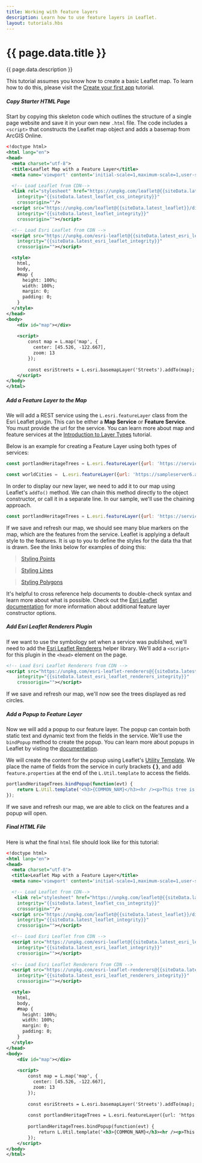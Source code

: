 ```yaml
---
title: Working with feature layers
description: Learn how to use feature layers in Leaflet.
layout: tutorials.hbs
---
```


# {{ page.data.title }}

{{ page.data.description }}

This tutorial assumes you know how to create a basic Leaflet map.  To learn how to do this, please visit the [Create your first app](https://esri.github.io/esri-leaflet/tutorials/create-your-first-app.html "Create your first app") tutorial.

##### Copy Starter HTML Page

Start by copying this skeleton code which outlines the structure of a single page website and save it in your own new `.html` file.  The code includes a `<script>` that constructs the Leaflet map object and adds a basemap from ArcGIS Online.

```xml
<!doctype html>
<html lang="en">
<head>  
  <meta charset="utf-8">
  <title>Leaflet Map with a Feature Layer</title>  
  <meta name='viewport' content='initial-scale=1,maximum-scale=1,user-scalable=no' />

  <!-- Load Leaflet from CDN-->
  <link rel="stylesheet" href="https://unpkg.com/leaflet@{{siteData.latest_leaflet}}/dist/leaflet.css"
    integrity="{{siteData.latest_leaflet_css_integrity}}"
    crossorigin=""/>
  <script src="https://unpkg.com/leaflet@{{siteData.latest_leaflet}}/dist/leaflet.js"
    integrity="{{siteData.latest_leaflet_integrity}}"
    crossorigin=""></script>  

  <!-- Load Esri Leaflet from CDN -->
  <script src="https://unpkg.com/esri-leaflet@{{siteData.latest_esri_leaflet}}/dist/esri-leaflet.js"
    integrity="{{siteData.latest_esri_leaflet_integrity}}"
    crossorigin=""></script>

  <style>
    html,
    body,
    #map {
      height: 100%;
      width: 100%;
      margin: 0;
      padding: 0;
    }
  </style>
</head>
<body>    
    <div id="map"></div>
    
    <script>
        const map = L.map('map', {
          center: [45.526, -122.667],
          zoom: 13
        });
        
        const esriStreets = L.esri.basemapLayer('Streets').addTo(map);    
    </script>    
</body>
</html>
```

##### Add a Feature Layer to the Map

We will add a REST service using the `L.esri.featureLayer` class from the Esri Leaflet plugin.  This can be either a **Map Service** or **Feature Service**.  You must provide the url for the service.  You can learn more about map and feature services at the [Introduction to Layer Types](https://esri.github.io/esri-leaflet/tutorials/introduction-to-layer-types.html "Introduction to Layer Types Tutorial") tutorial.

Below is an example for creating a Feature Layer using both types of services:

```JavaScript
const portlandHeritageTrees = L.esri.featureLayer({url: 'https://services.arcgis.com/rOo16HdIMeOBI4Mb/arcgis/rest/services/Heritage_Trees_Portland/FeatureServer/0'});

const worldCities =  L.esri.featureLayer({url: 'https://sampleserver6.arcgisonline.com/arcgis/rest/services/SampleWorldCities/MapServer/0'});
```

In order to display our new layer, we need to add it to our map using Leaflet's `addTo()` method.  We can chain this method directly to the object constructor, or call it in a separate line.  In our sample, we'll use the chaining approach.

```JavaScript
const portlandHeritageTrees = L.esri.featureLayer({url: 'https://services.arcgis.com/rOo16HdIMeOBI4Mb/arcgis/rest/services/Heritage_Trees_Portland/FeatureServer/0'}).addTo(map);
```

If we save and refresh our map, we should see many blue markers on the map, which are the features from the service.  Leaflet is applying a default style to the features.  It is up to you to define the styles for the data tha that is drawn. See the links below for examples of doing this:

> [Styling Points](https://esri.github.io/esri-leaflet/examples/styling-feature-layer-points.html "Styling Points Feature Layer")

> [Styling Lines](https://esri.github.io/esri-leaflet/examples/styling-feature-layer-polylines.html "Styling Lines Feature Layer")

> [Styling Polygons](https://esri.github.io/esri-leaflet/examples/styling-feature-layer-polygons.html "Styling Polygon Feature Layer")


It's helpful to cross reference help documents to double-check syntax and learn more about what is possible.  Check out the [Esri Leaflet documentation](https://esri.github.io/esri-leaflet/api-reference/layers/feature-layer.html "Esri Feature Layer") for more information about additional feature layer constructor options.

##### Add Esri Leaflet Renderers Plugin

If we want to use the symbology set when a service was published, we'll need to add the [Esri Leaflet Renderers](https://github.com/Esri/esri-leaflet-renderers "Esri Leaflet Renderers") helper library.  We'll add a `<script>` for this plugin in the `<head>` element on the page.

```xml
<!-- Load Esri Leaflet Renderers from CDN -->
<script src="https://unpkg.com/esri-leaflet-renderers@{{siteData.latest_esri_leaflet_renderers}}/dist/esri-leaflet-renderers.js"
    integrity="{{siteData.latest_esri_leaflet_renderers_integrity}}"
    crossorigin=""></script>

```  

If we save and refresh our map, we'll now see the trees displayed as red circles.  

##### Add a Popup to Feature Layer

Now we will add a popup to our feature layer.  The popup can contain both static text and dynamic text from the fields in the service.  We'll use the `bindPopup` method to create the popup.  You can learn more about popups in Leaflet by visting the [documentation](https://leafletjs.com/reference.html#popup "Leaflet Popup Documentation").

We will create the content for the popup using Leaflet's [Utility Template](https://leafletjs.com/reference.html#util-template 'Leaflet Utility Template').  We place the name of fields from the service in  curly brackets **{ }**, and add `feature.properties` at the end of the `L.Util.template` to access the fields. 

```JavaScript
portlandHeritageTrees.bindPopup(function(evt) {
    return L.Util.template('<h3>{COMMON_NAM}</h3><hr /><p>This tree is located at {ADDRESS} and its scientific name is {SCIENTIFIC}.', evt.feature.properties);
});         
```

If we save and refresh our map, we are able to click on the features and a popup will open.

##### Final HTML File

Here is what the final `html` file should look like for this tutorial:

```xml
<!doctype html>
<html lang="en">
<head>
  <meta charset="utf-8">
  <title>Leaflet Map with a Feature Layer</title>  
  <meta name='viewport' content='initial-scale=1,maximum-scale=1,user-scalable=no' />

  <!-- Load Leaflet from CDN-->
   <link rel="stylesheet" href="https://unpkg.com/leaflet@{{siteData.latest_leaflet}}/dist/leaflet.css"
    integrity="{{siteData.latest_leaflet_css_integrity}}"
    crossorigin=""/>
  <script src="https://unpkg.com/leaflet@{{siteData.latest_leaflet}}/dist/leaflet.js"
    integrity="{{siteData.latest_leaflet_integrity}}"
    crossorigin=""></script>  

  <!-- Load Esri Leaflet from CDN -->
  <script src="https://unpkg.com/esri-leaflet@{{siteData.latest_esri_leaflet}}/dist/esri-leaflet.js"
    integrity="{{siteData.latest_esri_leaflet_integrity}}"
    crossorigin=""></script>
  
  <!-- Load Esri Leaflet Renderers from CDN -->
  <script src="https://unpkg.com/esri-leaflet-renderers@{{siteData.latest_esri_leaflet_renderers}}/dist/esri-leaflet-renderers.js"
    integrity="{{siteData.latest_esri_leaflet_renderers_integrity}}"
    crossorigin=""></script>

  <style>
    html,
    body,
    #map {
      height: 100%;
      width: 100%;
      margin: 0;
      padding: 0;
    }
  </style>
</head>
<body>    
    <div id="map"></div>
    
    <script>
        const map = L.map('map', {
          center: [45.526, -122.667],
          zoom: 13
        });
        
        const esriStreets = L.esri.basemapLayer('Streets').addTo(map);
        
        const portlandHeritageTrees = L.esri.featureLayer({url: 'https://services.arcgis.com/rOo16HdIMeOBI4Mb/arcgis/rest/services/Heritage_Trees_Portland/FeatureServer/0'}).addTo(map);
        
        portlandHeritageTrees.bindPopup(function(evt) {
            return L.Util.template('<h3>{COMMON_NAM}</h3><hr /><p>This tree is located at {ADDRESS} and its scientific name is {SCIENTIFIC}.', evt.feature.properties);
        });          
    </script>    
</body>
</html>
```